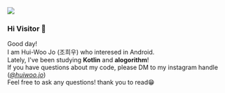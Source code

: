 <!--
**huiwoo-jo/조희우** is a ✨ _special_ ✨ repository because its `README.md` (this file) appears on your GitHub profile.
-->

<!-- using code -->
<!--
- header
link : https://github.com/kyechan99/capsule-render
code : 
<img src="https://capsule-render.vercel.app/api?type=waving&color=auto&height=200&section=header&text=내용입력&fontSize=90" />

- skill stat
![Anurag's GitHub stats](https://github-readme-stats.vercel.app/api?username=사용자ID&show_icons=true&theme=radical)

- badge
<a href="버튼을 눌렀을 때 이동할 링크" target="_blank"><img src="https://img.shields.io/badge/뱃지레이블-배경색?style=뱃지모양&logo=로고&logoColor=로고색상"/></a>

-stats & repo theme
https://github.com/anuraghazra/github-readme-stats/blob/master/themes/README.md

- used language
code: 
![Top Langs](https://github-readme-stats.vercel.app/api/top-langs/?username=깃허브 아이디&layout=레이아웃 스타일&theme=스타일)

-bg solved.ac
link : https://github.com/mazassumnida/mazassumnida
code : 
[![Solved.ac
프로필](http://mazassumnida.wtf/api/generate_badge?boj={handle})](https://solved.ac/{handle})
-->




<!-- header -->
<img src="https://capsule-render.vercel.app/api?type=waving&color=0:9ACAE7,100:4797CA&fontColor=ffffff&height=250&fontAlignY=40&descSize=30&DescAlignY=63&section=header&text=Hui-Woo's%20Github!&desc=welcome%20to%20my%20github"/>

<!-- intro -->
### Hi Visitor 👋
Good day! </br>
I am Hui-Woo Jo (조희우) who interesed in Android. </br>
Lately, I've been studying <b>Kotlin</b> and <b>alogorithm</b>! </br>
If you have questions about my code, please DM to my instagram handle (<a href="https://www.instagram.com/huiwoo_jo/?igshid=MTA2NDdkNWE%3D" target="_blank"><i>@huiwoo.jo</i></a>) </br>
Feel free to ask any questions! thank you to read😁 </br>

<!-- stats -->

<!--
![huiwoo-jo's GitHub stats](https://github-readme-stats.vercel.app/api?username=huiwoo-jo&show_icons=true&theme=transparent)

![huiwoo-jo's GitHub Langs](https://github-readme-stats.vercel.app/api/top-langs/?username=huiwoo-jo&layout=compact&theme=nord&hide_border=true")

[![Solved.ac Profile](http://mazassumnida.wtf/api/generate_badge?boj=helena0589)](https://solved.ac/helena0589)

  <a href="https://blogstudy.notion.site/Home-ecac595a03854e559672493272779381" target="_blank"><img src="https://img.shields.io/badge/notion-000000?style=social&logo=notion&logoColor=0000000"/></a>

  <a href="https://velog.io/@helena0589" target="_blank"><img src="https://img.shields.io/badge/velog-000000?style=social&logo=velog&logoColor=0000000"/></a>
  -->
